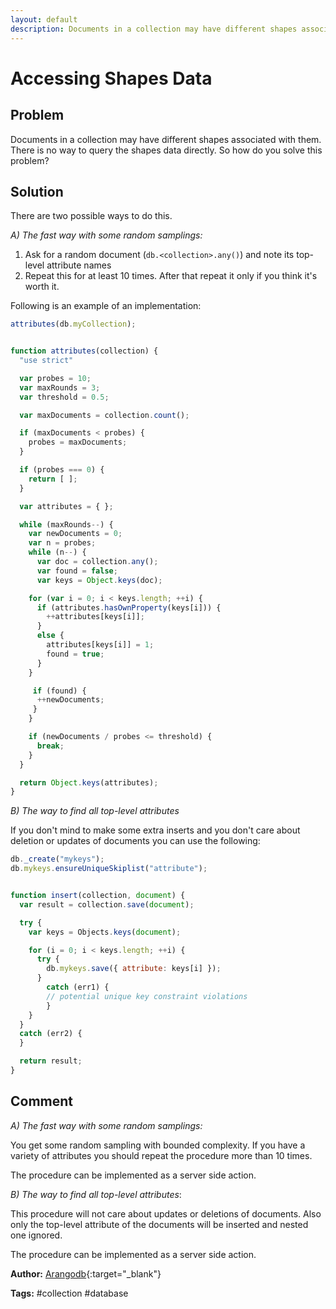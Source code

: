 ```yaml
---
layout: default
description: Documents in a collection may have different shapes associated with them
---
```

# Accessing Shapes Data

## Problem
Documents in a collection may have different shapes associated with them. There is no way to query the shapes data directly. So how do you solve this problem?

## Solution
There are two possible ways to do this. 

*A) The fast way with some random samplings:*

1. Ask for a random document (`db.<collection>.any()`) and note its top-level attribute names
2. Repeat this for at least 10 times. After that repeat it only if you think it's worth it. 

Following is an example of an implementation:

```js
attributes(db.myCollection);


function attributes(collection) {
  "use strict"

  var probes = 10;
  var maxRounds = 3;
  var threshold = 0.5;

  var maxDocuments = collection.count();

  if (maxDocuments < probes) {
    probes = maxDocuments;
  }

  if (probes === 0) {
    return [ ];
  }

  var attributes = { };

  while (maxRounds--) {
    var newDocuments = 0;
    var n = probes;
    while (n--) {
      var doc = collection.any();
      var found = false;
      var keys = Object.keys(doc);

    for (var i = 0; i < keys.length; ++i) {
      if (attributes.hasOwnProperty(keys[i])) {
        ++attributes[keys[i]];
      }
      else {
        attributes[keys[i]] = 1;
        found = true;
      }
    }

     if (found) {
      ++newDocuments;
     }
    }

    if (newDocuments / probes <= threshold) {
      break;
    }
  }

  return Object.keys(attributes); 
} 
```

*B) The way to find all top-level attributes*

If you don't mind to make some extra inserts and you don't care about deletion or updates of documents you can use the following:

```js
db._create("mykeys");
db.mykeys.ensureUniqueSkiplist("attribute");


function insert(collection, document) {
  var result = collection.save(document);

  try { 
    var keys = Objects.keys(document);

    for (i = 0; i < keys.length; ++i) {
      try {
        db.mykeys.save({ attribute: keys[i] });
      } 
        catch (err1) {
        // potential unique key constraint violations
        }
    } 
  }
  catch (err2) {
  }

  return result;
}
```

## Comment

*A) The fast way with some random samplings:*

You get some random sampling with bounded complexity. 
If you have a variety of attributes you should repeat the procedure more than 10 times.

The procedure can be implemented as a server side action. 

*B) The way to find all top-level attributes*:

This procedure will not care about updates or deletions of documents.
Also only the top-level attribute of the documents will be inserted and nested one ignored. 

The procedure can be implemented as a server side action. 

**Author:** [Arangodb](https://github.com/arangodb){:target="_blank"}

**Tags:** #collection #database